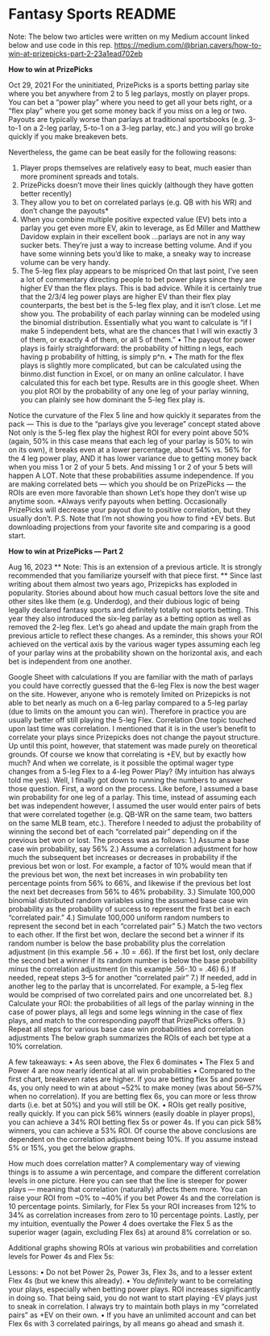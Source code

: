 # Fantasy Sports README
Note: The below two articles were written on my Medium account linked below and use code in this rep.
https://medium.com/@brian.cavers/how-to-win-at-prizepicks-part-2-23a1ead702eb

**How to win at PrizePicks**

Oct 29, 2021
For the uninitiated, PrizePicks is a sports betting parlay site where you bet anywhere from 2 to 5 leg parlays, mostly on player props. You can bet a “power play” where you need to get all your bets right, or a “flex play” where you get some money back if you miss on a leg or two.
Payouts are typically worse than parlays at traditional sportsbooks (e.g. 3-to-1 on a 2-leg parlay, 5-to-1 on a 3-leg parlay, etc.) and you will go broke quickly if you make breakeven bets.
 
Nevertheless, the game can be beat easily for the following reasons:
1. Player props themselves are relatively easy to beat, much easier than more prominent spreads and totals.
2. PrizePicks doesn’t move their lines quickly (although they have gotten better recently)
3. They allow you to bet on correlated parlays (e.g. QB with his WR) and don’t change the payouts*
4. When you combine multiple positive expected value (EV) bets into a parlay you get even more EV, akin to leverage, as Ed Miller and Matthew Davidow explain in their excellent book
…parlays are not in any way sucker bets. They’re just a way to increase betting volume. And if you have some winning bets you’d like to make, a sneaky way to increase volume can be very handy.
5. The 5-leg flex play appears to be mispriced
On that last point, I’ve seen a lot of commentary directing people to bet power plays since they are higher EV than the flex plays. This is bad advice. While it is certainly true that the 2/3/4 leg power plays are higher EV than their flex play counterparts, the best bet is the 5-leg flex play, and it isn’t close. Let me show you.
The probability of each parlay winning can be modeled using the binomial distribution. Essentially what you want to calculate is “if I make 5 independent bets, what are the chances that I will win exactly 3 of them, or exactly 4 of them, or all 5 of them.”
•	The payout for power plays is fairly straightforward: the probability of hitting n legs, each having p probability of hitting, is simply p^n.
•	The math for the flex plays is slightly more complicated, but can be calculated using the binmo.dist function in Excel, or on many an online calculator.
I have calculated this for each bet type. Results are in this google sheet. When you plot ROI by the probability of any one leg of your parlay winning, you can plainly see how dominant the 5-leg flex play is.
 
Notice the curvature of the Flex 5 line and how quickly it separates from the pack — This is due to the “parlays give you leverage” concept stated above
Not only is the 5-leg flex play the highest ROI for every point above 50% (again, 50% in this case means that each leg of your parlay is 50% to win on its own), it breaks even at a lower percentage, about 54% vs. 56% for the 4 leg power play, AND it has lower variance due to getting money back when you miss 1 or 2 of your 5 bets. And missing 1 or 2 of your 5 bets will happen A LOT.
Note that these probabilities assume independence. If you are making correlated bets — which you should be on PrizePicks — the ROIs are even more favorable than shown
Let’s hope they don’t wise up anytime soon.
*Always verify payouts when betting. Occasionally PrizePicks will decrease your payout due to positive correlation, but they usually don’t.
P.S. Note that I’m not showing you how to find +EV bets. But downloading projections from your favorite site and comparing is a good start.


**How to win at PrizePicks — Part 2**

Aug 16, 2023
** Note: This is an extension of a previous article. It is strongly recommended that you familiarize yourself with that piece first. **
Since last writing about them almost two years ago, Prizepicks has exploded in popularity. Stories abound about how much casual bettors love the site and other sites like them (e.g. Underdog), and their dubious logic of being legally declared fantasy sports and definitely totally not sports betting.
This year they also introduced the six-leg parlay as a betting option as well as removed the 2-leg flex.
Let’s go ahead and update the main graph from the previous article to reflect these changes. As a reminder, this shows your ROI achieved on the vertical axis by the various wager types assuming each leg of your parlay wins at the probability shown on the horizontal axis, and each bet is independent from one another.
 
Google Sheet with calculations
If you are familiar with the math of parlays you could have correctly guessed that the 6-leg Flex is now the best wager on the site. However, anyone who is remotely limited on Prizepicks is not able to bet nearly as much on a 6-leg parlay compared to a 5-leg parlay (due to limits on the amount you can win). Therefore in practice you are usually better off still playing the 5-leg Flex.
Correlation
One topic touched upon last time was correlation. I mentioned that it is in the user’s benefit to correlate your plays since Prizepicks does not change the payout structure. Up until this point, however, that statement was made purely on theoretical grounds. Of course we know that correlating is +EV, but by exactly how much? And when we correlate, is it possible the optimal wager type changes from a 5-leg Flex to a 4-leg Power Play? (My intuition has always told me yes). Well, I finally got down to running the numbers to answer those question.
First, a word on the process. Like before, I assumed a base win probability for one leg of a parlay. This time, instead of assuming each bet was independent however, I assumed the user would enter pairs of bets that were correlated together (e.g. QB-WR on the same team, two batters on the same MLB team, etc.). Therefore I needed to adjust the probability of winning the second bet of each “correlated pair” depending on if the previous bet won or lost.
The process was as follows:
1.) Assume a base case win probability, say 56%
2.) Assume a correlation adjustment for how much the subsequent bet increases or decreases in probability if the previous bet won or lost. For example, a factor of 10% would mean that if the previous bet won, the next bet increases in win probability ten percentage points from 56% to 66%, and likewise if the previous bet lost the next bet decreases from 56% to 46% probability.
3.) Simulate 100,000 binomial distributed random variables using the assumed base case win probability as the probability of success to represent the first bet in each “correlated pair.”
4.) Simulate 100,000 uniform random numbers to represent the second bet in each “correlated pair”
5.) Match the two vectors to each other. If the first bet won, declare the second bet a winner if its random number is below the base probability plus the correlation adjustment (in this example .56 + .10 = .66). If the first bet lost, only declare the second bet a winner if its random number is below the base probability *minus* the correlation adjustment (in this example .56-.10 = .46)
6.) If needed, repeat steps 3–5 for another “correlated pair”
7.) If needed, add in another leg to the parlay that is uncorrelated. For example, a 5-leg flex would be comprised of two correlated pairs and one uncorrelated bet.
8.) Calculate your ROI: the probabilities of all legs of the parlay winning in the case of power plays, all legs and some legs winning in the case of flex plays, and match to the corresponding payoff that PrizePicks offers.
9.) Repeat all steps for various base case win probabilities and correlation adjustments
The below graph summarizes the ROIs of each bet type at a 10% correlation.
 
A few takeaways:
•	As seen above, the Flex 6 dominates
•	The Flex 5 and Power 4 are now nearly identical at all win probabilities
•	Compared to the first chart, breakeven rates are higher. If you are betting flex 5s and power 4s, you only need to win at about ~52% to make money (was about 56–57% when no correlation). If you are betting flex 6s, you can more or less throw darts (i.e. bet at 50%) and you will still be OK.
•	ROIs get really positive, really quickly. If you can pick 56% winners (easily doable in player props), you can achieve a 34% ROI betting flex 5s or power 4s. If you can pick 58% winners, you can achieve a 53% ROI.
Of course the above conclusions are dependent on the correlation adjustment being 10%. If you assume instead 5% or 15%, you get the below graphs.
 
 
How much does correlation matter?
A complementary way of viewing things is to assume a win percentage, and compare the different correlation levels in one picture. Here you can see that the line is steeper for power plays — meaning that correlation (naturally) affects them more. You can raise your ROI from ~0% to ~40% if you bet Power 4s and the correlation is 10 percentage points. Similarly, for Flex 5s your ROI increases from 12% to 34% as correlation increases from zero to 10 percentage points.
Lastly, per my intuition, eventually the Power 4 does overtake the Flex 5 as the superior wager (again, excluding Flex 6s) at around 8% correlation or so.
 
Additional graphs showing ROIs at various win probabilities and correlation levels for Power 4s and Flex 5s:
 
 
Lessons:
•	Do not bet Power 2s, Power 3s, Flex 3s, and to a lesser extent Flex 4s (but we knew this already).
•	You *definitely* want to be correlating your plays, especially when betting power plays. ROI increases significantly in doing so. That being said, you do not want to start playing -EV plays just to sneak in correlation. I always try to maintain both plays in my “correlated pairs” as +EV on their own.
•	If you have an unlimited account and can bet Flex 6s with 3 correlated pairings, by all means go ahead and smash it.

